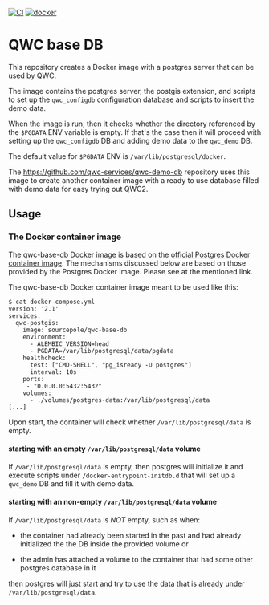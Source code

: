 [![CI](https://github.com/qwc-services/qwc-base-db/actions/workflows/qwc-base-db.yml/badge.svg)](https://github.com/qwc-services/qwc-base-db/actions)
[![docker](https://img.shields.io/docker/v/sourcepole/qwc-base-db?label=qwc-base-db%20image&sort=semver)](https://hub.docker.com/r/sourcepole/qwc-base-db)

QWC base DB
============

This repository creates a Docker image with a postgres server
that can be used by QWC.

The image contains the postgres server, the postgis extension,
and scripts to set up the `qwc_configdb` configuration database
and scripts to insert the demo data.

When the image is run, then it checks whether the directory
referenced by the `$PGDATA` ENV variable is empty. If that's
the case then it will proceed with setting up the
`qwc_configdb` DB and adding demo data to the `qwc_demo` DB.

The default value for `$PGDATA` ENV is `/var/lib/postgresql/docker`.

The https://github.com/qwc-services/qwc-demo-db repository
uses this image to create another container image with a
ready to use database filled with demo data for easy trying
out QWC2.

Usage
-----

### The Docker container image

The qwc-base-db Docker image is based on the
[official Postgres Docker container image](https://hub.docker.com/_/postgres/).
The mechanisms discussed below are based on those
provided by the Postgres Docker image. Please
see at the mentioned link.

The qwc-base-db Docker container image meant to be used like this:

    $ cat docker-compose.yml
    version: '2.1'
    services:
      qwc-postgis:
        image: sourcepole/qwc-base-db
        environment:
          - ALEMBIC_VERSION=head
          - PGDATA=/var/lib/postgresql/data/pgdata
        healthcheck:
          test: ["CMD-SHELL", "pg_isready -U postgres"]
          interval: 10s
        ports:
         - "0.0.0.0:5432:5432"
        volumes:
          - ./volumes/postgres-data:/var/lib/postgresql/data
    [...]

Upon start, the container will check whether `/var/lib/postgresql/data`
is empty.

#### starting with an empty `/var/lib/postgresql/data` volume

If `/var/lib/postgresql/data` is empty, then postgres will initialize it
and execute scripts under `/docker-entrypoint-initdb.d` that will set up
a `qwc_demo` DB and fill it with demo data.

#### starting with an non-empty `/var/lib/postgresql/data` volume

If `/var/lib/postgresql/data` is *NOT* empty, such as when:

* the container had already been started in the past and had already
  initialized the the DB inside the provided volume or

* the admin has attached a volume to the container that had some
  other postgres database in it

then postgres will just start and try to use the data that is already
under `/var/lib/postgresql/data`.
